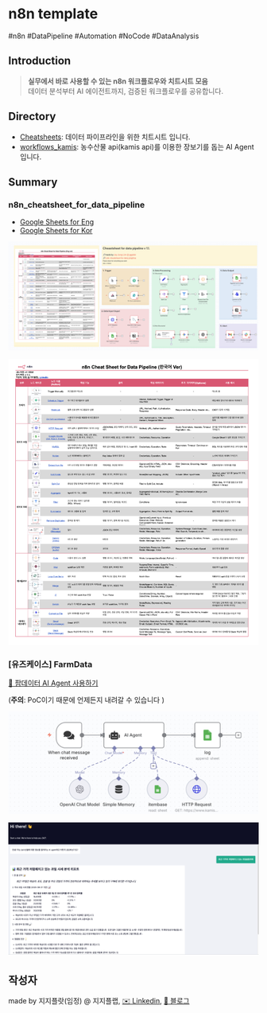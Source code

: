 # n8n template
#n8n #DataPipeline #Automation #NoCode #DataAnalysis

## Introduction
> **실무에서 바로 사용할 수 있는 n8n 워크플로우와 치트시트 모음**  
> 데이터 분석부터 AI 에이전트까지, 검증된 워크플로우를 공유합니다.

## Directory

- [Cheatsheets](./cheatsheets/): 데이터 파이프라인을 위한 치트시트 입니다.
- [workflows_kamis]('./workflow_FarmData): 농수산물 api(kamis api)를 이용한 장보기를 돕는 AI Agent입니다. 

## Summary

### n8n_cheatsheet_for_data_pipeline

- [Google Sheets for Eng](https://docs.google.com/spreadsheets/d/1enboErLA1upWs4NEI7EjbCz9oOJgIVG7BkOU_Ffz990/edit?gid=1162658664#gid=1162658664)
- [Google Sheets for Kor](https://docs.google.com/spreadsheets/d/1enboErLA1upWs4NEI7EjbCz9oOJgIVG7BkOU_Ffz990/edit?usp=sharing)

![workflwo_sc](./cheatsheet/workflow_for_datapipeline.png)

![sheetcheat_sc](./cheatsheet/n8n_cheatsheet_for_datapipeline_kor.png)


### [유즈케이스] FarmData
[🔗 팜데이터 AI Agent 사용하기](https://ggplot.app.n8n.cloud/webhook/829e88d2-6a2c-49b2-9dda-67642b69fe67/chat)

(**주의**: PoC이기 때문에 언제든지 내려갈 수 있습니다 )

![kamsic_workflow.png](./workflow_FarmData/kamis_workflow.png)

![kamsic_sc.png](./workflow_FarmData/kamis_sc.png)


## 작성자
made by 지지플랏(임정) @ 지지플랩, [✉️ Linkedin](https://www.linkedin.com/in/jayjunglim/), [📝 블로그](https://snowgot.tistory.com)